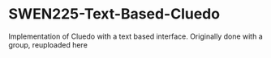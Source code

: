 # SWEN225-Text-Based-Cluedo
 Implementation of Cluedo with a text based interface. Originally done with a group, reuploaded here
